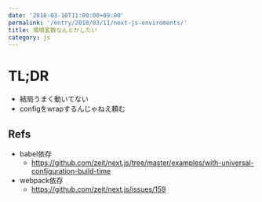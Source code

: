 ```yaml
---
date: '2018-03-10T11:00:00+09:00'
permalink: '/entry/2018/03/11/next-js-enviroments/'
title: 環境変数なんとかしたい
category: js
---
```


# TL;DR

- 結局うまく動いてない
- configをwrapするんじゃねえ頼む

## Refs

- babel依存
  - <https://github.com/zeit/next.js/tree/master/examples/with-universal-configuration-build-time>
- webpack依存
  - <https://github.com/zeit/next.js/issues/159>

